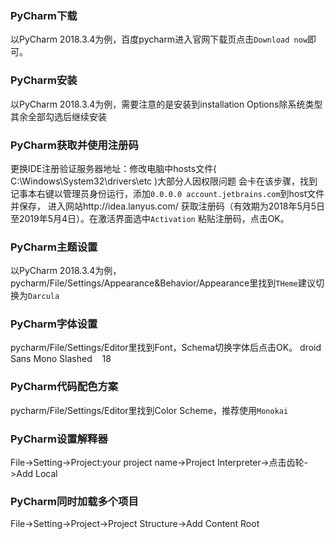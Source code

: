 ### PyCharm下载
以PyCharm 2018.3.4为例，百度pycharm进入官网下载页点击`Download now`即可。

### PyCharm安装
以PyCharm 2018.3.4为例，需要注意的是安装到installation Options除系统类型其余全部勾选后继续安装

### PyCharm获取并使用注册码
更换IDE注册验证服务器地址：修改电脑中hosts文件( C:\Windows\System32\drivers\etc )大部分人因权限问题
会卡在该步骤，找到记事本右键以管理员身份运行，添加`0.0.0.0 account.jetbrains.com`到host文件并保存，
进入网站http://idea.lanyus.com/ 获取注册码（有效期为2018年5月5日至2019年5月4日）。在激活界面选中`Activation`
粘贴注册码，点击OK。

### PyCharm主题设置
以PyCharm 2018.3.4为例，pycharm/File/Settings/Appearance&Behavior/Appearance里找到`THeme`建议切换为`Darcula`
<font face='黑体' color=White>Microsoft YaHei UI</font>

### PyCharm字体设置
pycharm/File/Settings/Editor里找到Font，Schema切换字体后点击OK。
droid Sans Mono Slashed&nbsp;&nbsp;&nbsp;&nbsp;18

### PyCharm代码配色方案
pycharm/File/Settings/Editor里找到Color Scheme，推荐使用`Monokai`

### PyCharm设置解释器
File->Setting->Project:your project name->Project Interpreter->点击齿轮->Add Local

### PyCharm同时加载多个项目
File->Setting->Project->Project Structure->Add Content Root
